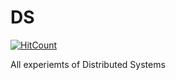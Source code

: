 # DS

[![HitCount](http://hits.dwyl.io/{InamdarAbid}/{DS}.svg)](http://hits.dwyl.io/{InamdarAbid}/{DS})

All experiemts of Distributed Systems
